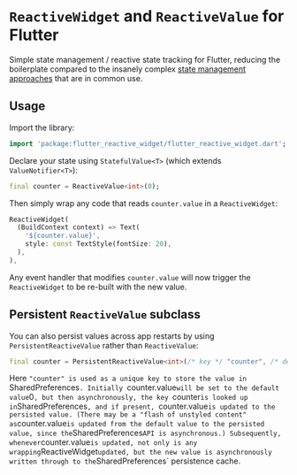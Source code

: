 # `ReactiveWidget` and `ReactiveValue` for Flutter

Simple state management / reactive state tracking for Flutter, reducing the boilerplate compared to the insanely complex [state management approaches](https://docs.flutter.dev/development/data-and-backend/state-mgmt/options) that are in common use.

## Usage

Import the library:

```dart
import 'package:flutter_reactive_widget/flutter_reactive_widget.dart';
```

Declare your state using `StatefulValue<T>` (which extends `ValueNotifier<T>`):

```dart
final counter = ReactiveValue<int>(0);
```

Then simply wrap any code that reads `counter.value` in a `ReactiveWidget`:

```dart
ReactiveWidget(
  (BuildContext context) => Text(
    '${counter.value}',
    style: const TextStyle(fontSize: 20),
  ),
),
```

Any event handler that modifies `counter.value` will now trigger the `ReactiveWidget` to be re-built with the new value.

## Persistent `ReactiveValue` subclass

You can also persist values across app restarts by using `PersistentReactiveValue` rather than `ReactiveValue`:

```dart
final counter = PersistentReactiveValue<int>(/* key */ "counter", /* defaultValue */ 0);
```

Here `"counter" is used as a unique key to store the value in `SharedPreferences`. Initially `counter.value` will be set to the default value `0`, but then asynchronously, the key `counter` is looked up in `SharedPreferences`, and if present, `counter.value` is updated to the persisted value. (There may be a "flash of unstyled content" as `counter.value` is updated from the default value to the persisted value, since the `SharedPreferences` API is asynchronous.) Subsequently, whenever `counter.value` is updated, not only is any wrapping `ReactiveWidget` updated, but the new value is asynchronously written through to the `SharedPreferences` persistence cache.

